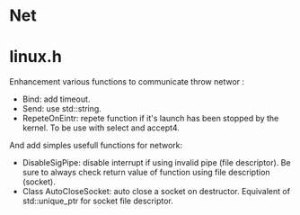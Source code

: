 # Net

# linux.h

Enhancement various functions to communicate throw networ :
  - Bind: add timeout.
  - Send: use std::string.
  - RepeteOnEintr: repete function if it's launch has been stopped by the kernel. To be use with select and accept4.

And add simples usefull functions for network:
  - DisableSigPipe: disable interrupt if using invalid pipe (file descriptor). Be sure to always check return value of function using file description (socket).
  - Class AutoCloseSocket: auto close a socket on destructor. Equivalent of std::unique_ptr for socket file descriptor.
